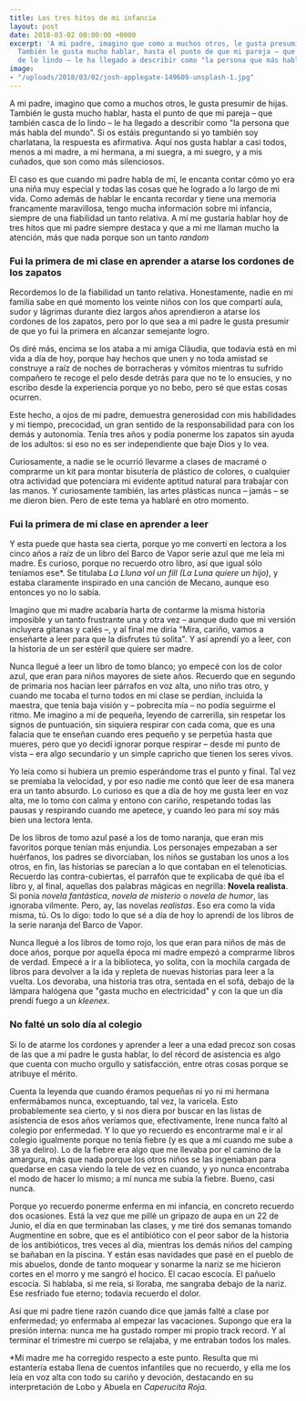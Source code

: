 ```yaml
---
title: Los tres hitos de mi infancia
layout: post
date: 2018-03-02 00:00:00 +0000
excerpt: 'A mi padre, imagino que como a muchos otros, le gusta presumir de hijas.
  También le gusta mucho hablar, hasta el punto de que mi pareja – que también casca
  de lo lindo – le ha llegado a describir como "la persona que más habla del mundo". '
image:
- "/uploads/2018/03/02/josh-applegate-149609-unsplash-1.jpg"
---
```

A mi padre, imagino que como a muchos otros, le gusta presumir de hijas. También le gusta mucho hablar, hasta el punto de que mi pareja – que también casca de lo lindo – le ha llegado a describir como "la persona que más habla del mundo". Si os estáis preguntando si yo también soy charlatana, la respuesta es afirmativa. Aquí nos gusta hablar a casi todos, menos a mi madre, a mi hermana, a mi suegra, a mi suegro, y a mis cuñados, que son como más silenciosos.

El caso es que cuando mi padre habla de mí, le encanta contar cómo yo era una niña muy especial y todas las cosas que he logrado a lo largo de mi vida. Como además de hablar le encanta recordar y tiene una memoria francamente maravillosa, tengo mucha información sobre mi infancia, siempre de una fiabilidad un tanto relativa. A mí me gustaría hablar hoy de tres hitos que mi padre siempre destaca y que a mí me llaman mucho la atención, más que nada porque son un tanto _random_

### Fui la primera de mi clase en aprender a atarse los cordones de los zapatos

Recordemos lo de la fiabilidad un tanto relativa. Honestamente, nadie en mi familia sabe en qué momento los veinte niños con los que compartí aula, sudor y lágrimas durante diez largos años aprendieron a atarse los cordones de los zapatos, pero por lo que sea a mi padre le gusta presumir de que yo fui la primera en alcanzar semejante logro.

Os diré más, encima se los ataba a mi amiga Clàudia, que todavía está en mi vida a día de hoy, porque hay hechos que unen y no toda amistad se construye a raíz de noches de borracheras y vómitos mientras tu sufrido compañero te recoge el pelo desde detrás para que no te lo ensucies, y no escribo desde la experiencia porque yo no bebo, pero sé que estas cosas ocurren.

Este hecho, a ojos de mi padre, demuestra generosidad con mis habilidades y mi tiempo, precocidad, un gran sentido de la responsabilidad para con los demás y autonomía. Tenía tres años y podía ponerme los zapatos sin ayuda de los adultos: si eso no es ser independiente que baje Dios y lo vea.

Curiosamente, a nadie se le ocurrió llevarme a clases de macramé o comprarme un kit para montar bisutería de plástico de colores, o cualquier otra actividad que potenciara mi evidente aptitud natural para trabajar con las manos. Y curiosamente también, las artes plásticas nunca – jamás – se me dieron bien. Pero de este tema ya hablaré en otro momento.

### Fui la primera de mi clase en aprender a leer

Y esta puede que hasta sea cierta, porque yo me convertí en lectora a los cinco años a raíz de un libro del Barco de Vapor serie azul que me leía mi madre. Es curioso, porque no recuerdo otro libro, así que igual sólo teníamos ese\*. Se titulaba _La Lluna vol un fill (La Luna quiere un hijo)_, y estaba claramente inspirado en una canción de Mecano, aunque eso entonces yo no lo sabía.

Imagino que mi madre acabaría harta de contarme la misma historia imposible y un tanto frustrante una y otra vez – aunque dudo que mi versión incluyera gitanas y calés –, y al final me diría "Mira, cariño, vamos a enseñarte a leer para que la disfrutes tú solita". Y así aprendí yo a leer, con la historia de un ser estéril que quiere ser madre.

Nunca llegué a leer un libro de tomo blanco; yo empecé con los de color azul, que eran para niños mayores de siete años. Recuerdo que en segundo de primaria nos hacían leer párrafos en voz alta, uno niño tras otro, y cuando me tocaba el turno todos en mi clase se perdían, incluida la maestra, que tenía baja visión y – pobrecita mía – no podía seguirme el ritmo. Me imagino a mí de pequeña, leyendo de carrerilla, sin respetar los signos de puntuación, sin siquiera respirar con cada coma, que es una falacia que te enseñan cuando eres pequeño y se perpetúa hasta que mueres, pero que yo decidí ignorar porque respirar – desde mi punto de vista – era algo secundario y un simple capricho que tienen los seres vivos.

Yo leía como si hubiera un premio esperándome tras el punto y final. Tal vez se premiaba la velocidad, y por eso nadie me contó que leer de esa manera era un tanto absurdo. Lo curioso es que a día de hoy me gusta leer en voz alta, me lo tomo con calma y entono con cariño, respetando todas las pausas y respirando cuando me apetece, y cuando leo para mí soy más bien una lectora lenta.

De los libros de tomo azul pasé a los de tomo naranja, que eran mis favoritos porque tenían más enjundia. Los personajes empezaban a ser huérfanos, los padres se divorciaban, los niños se gustaban los unos a los otros, en fin, las historias se parecían a lo que contaban en el telenoticias. Recuerdo las contra-cubiertas, el parrafón que te explicaba de qué iba el libro y, al final, aquellas dos palabras mágicas en negrilla: **Novela realista**. Si ponía _novela fantástica_, _novela de misterio_ o _novela de humor_, las ignoraba vilmente. Pero, ay, las novelas _realistas_. Eso era como la vida misma, tú. Os lo digo: todo lo que sé a día de hoy lo aprendí de los libros de la serie naranja del Barco de Vapor.

Nunca llegué a los libros de tomo rojo, los que eran para niños de más de doce años, porque por aquella época mi madre empezó a comprarme libros de verdad. Empecé a ir a la biblioteca, yo solita, con la mochila cargada de libros para devolver a la ida y repleta de nuevas historias para leer a la vuelta. Los devoraba, una historia tras otra, sentada en el sofá, debajo de la lámpara halógena que "gasta mucho en electricidad" y con la que un día prendí fuego a un _kleenex_. 

### No falté un solo día al colegio

Si lo de atarme los cordones y aprender a leer a una edad precoz son cosas de las que a mi padre le gusta hablar, lo del récord de asistencia es algo que cuenta con mucho orgullo y satisfacción, entre otras cosas porque se atribuye el mérito.

Cuenta la leyenda que cuando éramos pequeñas ni yo ni mi hermana enfermábamos nunca, exceptuando, tal vez, la varicela. Esto probablemente sea cierto, y si nos diera por buscar en las listas de asistencia de esos años veríamos que, efectivamente, Irene nunca faltó al colegio por enfermedad. Y lo que yo recuerdo es encontrarme mal e ir al colegio igualmente porque no tenía fiebre (y es que a mí cuando me sube a 38 ya deliro). Lo de la fiebre era algo que me llevaba por el camino de la amargura, más que nada porque los otros niños se las ingeniaban para quedarse en casa viendo la tele de vez en cuando, y yo nunca encontraba el modo de hacer lo mismo; a mí nunca me subía la fiebre. Bueno, casi nunca.

Porque yo recuerdo ponerme enferma en mi infancia, en concreto recuerdo dos ocasiones. Está la vez que me pillé un gripazo de aupa en un 22 de Junio, el día en que terminaban las clases, y me tiré dos semanas tomando Augmentine en sobre, que es el antibiótico con el peor sabor de la historia de los antibióticos, tres veces al día, mientras los demás niños del camping se bañaban en la piscina. Y están esas navidades que pasé en el pueblo de mis abuelos, donde de tanto moquear y sonarme la nariz se me hicieron cortes en el morro y me sangró el hocico. El cacao escocía. El pañuelo escocía. Si hablaba, si me reía, si lloraba, me sangraba debajo de la nariz. Ese resfriado fue eterno; todavía recuerdo el dolor.

Así que mi padre tiene razón cuando dice que jamás falté a clase por enfermedad; yo enfermaba al empezar las vacaciones. Supongo que era la presión interna: nunca me ha gustado romper mi propio track record. Y al terminar el trimestre mi cuerpo se relajaba, y me entraban todos los males.

\*Mi madre me ha corregido respecto a este punto. Resulta que mi estantería estaba llena de cuentos infantiles que no recuerdo, y ella me los leía en voz alta con todo su cariño y devoción, destacando en su interpretación de Lobo y Abuela en _Caperucita Roja_.